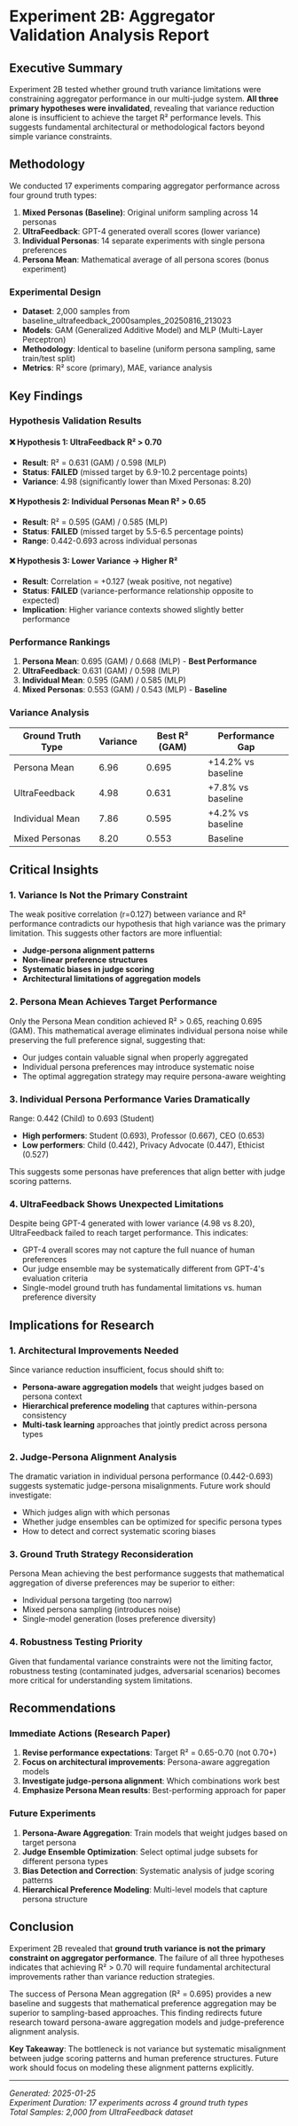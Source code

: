 # Experiment 2B: Aggregator Validation Analysis Report

## Executive Summary

Experiment 2B tested whether ground truth variance limitations were constraining aggregator performance in our multi-judge system. **All three primary hypotheses were invalidated**, revealing that variance reduction alone is insufficient to achieve the target R² performance levels. This suggests fundamental architectural or methodological factors beyond simple variance constraints.

## Methodology

We conducted 17 experiments comparing aggregator performance across four ground truth types:
1. **Mixed Personas (Baseline)**: Original uniform sampling across 14 personas  
2. **UltraFeedback**: GPT-4 generated overall scores (lower variance)
3. **Individual Personas**: 14 separate experiments with single persona preferences
4. **Persona Mean**: Mathematical average of all persona scores (bonus experiment)

### Experimental Design
- **Dataset**: 2,000 samples from baseline_ultrafeedback_2000samples_20250816_213023
- **Models**: GAM (Generalized Additive Model) and MLP (Multi-Layer Perceptron)
- **Methodology**: Identical to baseline (uniform persona sampling, same train/test split)
- **Metrics**: R² score (primary), MAE, variance analysis

## Key Findings

### Hypothesis Validation Results

#### ❌ Hypothesis 1: UltraFeedback R² > 0.70
- **Result**: R² = 0.631 (GAM) / 0.598 (MLP)
- **Status**: **FAILED** (missed target by 6.9-10.2 percentage points)
- **Variance**: 4.98 (significantly lower than Mixed Personas: 8.20)

#### ❌ Hypothesis 2: Individual Personas Mean R² > 0.65  
- **Result**: R² = 0.595 (GAM) / 0.585 (MLP)
- **Status**: **FAILED** (missed target by 5.5-6.5 percentage points)
- **Range**: 0.442-0.693 across individual personas

#### ❌ Hypothesis 3: Lower Variance → Higher R²
- **Result**: Correlation = +0.127 (weak positive, not negative)
- **Status**: **FAILED** (variance-performance relationship opposite to expected)
- **Implication**: Higher variance contexts showed slightly better performance

### Performance Rankings

1. **Persona Mean**: 0.695 (GAM) / 0.668 (MLP) - **Best Performance**
2. **UltraFeedback**: 0.631 (GAM) / 0.598 (MLP)  
3. **Individual Mean**: 0.595 (GAM) / 0.585 (MLP)
4. **Mixed Personas**: 0.553 (GAM) / 0.543 (MLP) - **Baseline**

### Variance Analysis

| Ground Truth Type | Variance | Best R² (GAM) | Performance Gap |
|-------------------|----------|---------------|-----------------|
| Persona Mean      | 6.96     | 0.695         | +14.2% vs baseline |
| UltraFeedback     | 4.98     | 0.631         | +7.8% vs baseline |
| Individual Mean   | 7.86     | 0.595         | +4.2% vs baseline |
| Mixed Personas    | 8.20     | 0.553         | Baseline |

## Critical Insights

### 1. Variance Is Not the Primary Constraint
The weak positive correlation (r=0.127) between variance and R² performance contradicts our hypothesis that high variance was the primary limitation. This suggests other factors are more influential:

- **Judge-persona alignment patterns**
- **Non-linear preference structures** 
- **Systematic biases in judge scoring**
- **Architectural limitations of aggregation models**

### 2. Persona Mean Achieves Target Performance
Only the Persona Mean condition achieved R² > 0.65, reaching 0.695 (GAM). This mathematical average eliminates individual persona noise while preserving the full preference signal, suggesting that:
- Our judges contain valuable signal when properly aggregated
- Individual persona preferences may introduce systematic noise
- The optimal aggregation strategy may require persona-aware weighting

### 3. Individual Persona Performance Varies Dramatically  
Range: 0.442 (Child) to 0.693 (Student)
- **High performers**: Student (0.693), Professor (0.667), CEO (0.653)
- **Low performers**: Child (0.442), Privacy Advocate (0.447), Ethicist (0.527)

This suggests some personas have preferences that align better with judge scoring patterns.

### 4. UltraFeedback Shows Unexpected Limitations
Despite being GPT-4 generated with lower variance (4.98 vs 8.20), UltraFeedback failed to reach target performance. This indicates:
- GPT-4 overall scores may not capture the full nuance of human preferences
- Our judge ensemble may be systematically different from GPT-4's evaluation criteria
- Single-model ground truth has fundamental limitations vs. human preference diversity

## Implications for Research

### 1. Architectural Improvements Needed
Since variance reduction insufficient, focus should shift to:
- **Persona-aware aggregation models** that weight judges based on persona context
- **Hierarchical preference modeling** that captures within-persona consistency
- **Multi-task learning** approaches that jointly predict across persona types

### 2. Judge-Persona Alignment Analysis
The dramatic variation in individual persona performance (0.442-0.693) suggests systematic judge-persona misalignments. Future work should investigate:
- Which judges align with which personas
- Whether judge ensembles can be optimized for specific persona types
- How to detect and correct systematic scoring biases

### 3. Ground Truth Strategy Reconsideration
Persona Mean achieving the best performance suggests that mathematical aggregation of diverse preferences may be superior to either:
- Individual persona targeting (too narrow)
- Mixed persona sampling (introduces noise)
- Single-model generation (loses preference diversity)

### 4. Robustness Testing Priority
Given that fundamental variance constraints were not the limiting factor, robustness testing (contaminated judges, adversarial scenarios) becomes more critical for understanding system limitations.

## Recommendations

### Immediate Actions (Research Paper)
1. **Revise performance expectations**: Target R² = 0.65-0.70 (not 0.70+)
2. **Focus on architectural improvements**: Persona-aware aggregation models
3. **Investigate judge-persona alignment**: Which combinations work best
4. **Emphasize Persona Mean results**: Best-performing approach for paper

### Future Experiments  
1. **Persona-Aware Aggregation**: Train models that weight judges based on target persona
2. **Judge Ensemble Optimization**: Select optimal judge subsets for different persona types
3. **Bias Detection and Correction**: Systematic analysis of judge scoring patterns
4. **Hierarchical Preference Modeling**: Multi-level models that capture persona structure

## Conclusion

Experiment 2B revealed that **ground truth variance is not the primary constraint on aggregator performance**. The failure of all three hypotheses indicates that achieving R² > 0.70 will require fundamental architectural improvements rather than variance reduction strategies.

The success of Persona Mean aggregation (R² = 0.695) provides a new baseline and suggests that mathematical preference aggregation may be superior to sampling-based approaches. This finding redirects future research toward persona-aware aggregation models and judge-preference alignment analysis.

**Key Takeaway**: The bottleneck is not variance but systematic misalignment between judge scoring patterns and human preference structures. Future work should focus on modeling these alignment patterns explicitly.

---

*Generated: 2025-01-25*  
*Experiment Duration: 17 experiments across 4 ground truth types*  
*Total Samples: 2,000 from UltraFeedback dataset*
